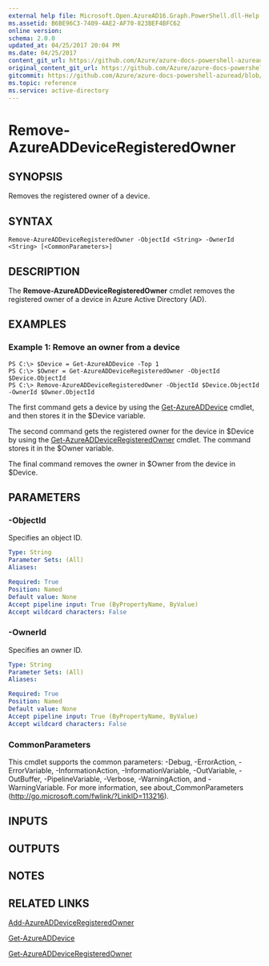 ```yaml
---
external help file: Microsoft.Open.AzureAD16.Graph.PowerShell.dll-Help.xml
ms.assetid: B6BE96C3-7409-4AE2-AF70-823BEF4BFC62
online version:
schema: 2.0.0
updated_at: 04/25/2017 20:04 PM
ms.date: 04/25/2017
content_git_url: https://github.com/Azure/azure-docs-powershell-azuread/blob/VinceSmith-patch-6/Azure%20AD%20Cmdlets/AzureAD/v2preview/Remove-AzureADDeviceRegisteredOwner.md
original_content_git_url: https://github.com/Azure/azure-docs-powershell-azuread/blob/VinceSmith-patch-6/Azure%20AD%20Cmdlets/AzureAD/v2preview/Remove-AzureADDeviceRegisteredOwner.md
gitcommit: https://github.com/Azure/azure-docs-powershell-azuread/blob/c5cc449ee6e2b805fc85a9e05130b06b10899f67
ms.topic: reference
ms.service: active-directory
---
```


# Remove-AzureADDeviceRegisteredOwner

## SYNOPSIS
Removes the registered owner of a device.

## SYNTAX

```
Remove-AzureADDeviceRegisteredOwner -ObjectId <String> -OwnerId <String> [<CommonParameters>]
```

## DESCRIPTION
The **Remove-AzureADDeviceRegisteredOwner** cmdlet removes the registered owner of a device in Azure Active Directory (AD).

## EXAMPLES

### Example 1: Remove an owner from a device
```
PS C:\> $Device = Get-AzureADDevice -Top 1
PS C:\> $Owner = Get-AzureADDeviceRegisteredOwner -ObjectId $Device.ObjectId
PS C:\> Remove-AzureADDeviceRegisteredOwner -ObjectId $Device.ObjectId -OwnerId $Owner.ObjectId
```

The first command gets a device by using the [Get-AzureADDevice](./Get-AzureADDevice.md) cmdlet, and then stores it in the $Device variable.

The second command gets the registered owner for the device in $Device by using the [Get-AzureADDeviceRegisteredOwner](./Get-AzureADDeviceRegisteredOwner.md) cmdlet.
The command stores it in the $Owner variable.

The final command removes the owner in $Owner from the device in $Device.

## PARAMETERS

### -ObjectId
Specifies an object ID.
```yaml
Type: String
Parameter Sets: (All)
Aliases: 

Required: True
Position: Named
Default value: None
Accept pipeline input: True (ByPropertyName, ByValue)
Accept wildcard characters: False
```

### -OwnerId
Specifies an owner ID.
```yaml
Type: String
Parameter Sets: (All)
Aliases: 

Required: True
Position: Named
Default value: None
Accept pipeline input: True (ByPropertyName, ByValue)
Accept wildcard characters: False
```

### CommonParameters
This cmdlet supports the common parameters: -Debug, -ErrorAction, -ErrorVariable, -InformationAction, -InformationVariable, -OutVariable, -OutBuffer, -PipelineVariable, -Verbose, -WarningAction, and -WarningVariable. For more information, see about_CommonParameters (http://go.microsoft.com/fwlink/?LinkID=113216).

## INPUTS

## OUTPUTS

## NOTES

## RELATED LINKS

[Add-AzureADDeviceRegisteredOwner](./Add-AzureADDeviceRegisteredOwner.md)

[Get-AzureADDevice](./Get-AzureADDevice.md)

[Get-AzureADDeviceRegisteredOwner](./Get-AzureADDeviceRegisteredOwner.md)
